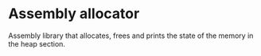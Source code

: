 # Assembly allocator

Assembly library that allocates, frees and prints the state of the memory in the heap section.
